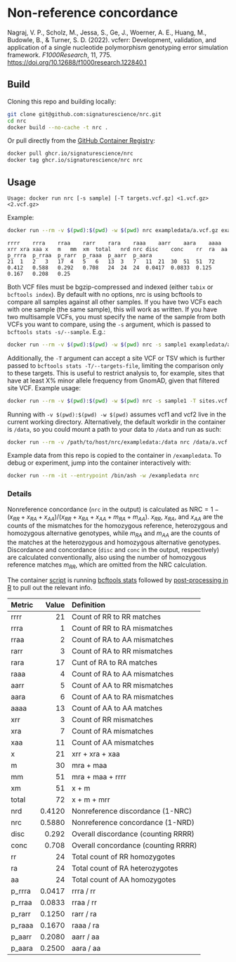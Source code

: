 # Non-reference concordance

Nagraj, V. P., Scholz, M., Jessa, S., Ge, J., Woerner, A. E., Huang, M., Budowle, B., & Turner, S. D. (2022). vcferr: Development, validation, and application of a single nucleotide polymorphism genotyping error simulation framework. _F1000Research_, 11, 775. https://doi.org/10.12688/f1000research.122840.1


## Build

Cloning this repo and building locally:

```sh
git clone git@github.com:signaturescience/nrc.git
cd nrc
docker build --no-cache -t nrc .
```

Or pull directly from the [GitHub Container Registry](https://github.com/signaturescience/nrc/pkgs/container/nrc): 

```sh
docker pull ghcr.io/signaturescience/nrc
docker tag ghcr.io/signaturescience/nrc nrc
```

## Usage

```
Usage: docker run nrc [-s sample] [-T targets.vcf.gz] <1.vcf.gz> <2.vcf.gz>
```

Example:

```sh
docker run --rm -v $(pwd):$(pwd) -w $(pwd) nrc exampledata/a.vcf.gz exampledata/b.vcf.gz
```

```
rrrr	rrra	rraa	rarr	rara	raaa	aarr	aara	aaaa	xrr	xra	xaa	x	m	mm	xm	total	nrd	nrc	disc	conc	rr	ra	aa	p_rrra	p_rraa	p_rarr	p_raaa	p_aarr	p_aara
21	1	2	3	17	4	5	6	13	3	7	11	21	30	51	51	72	0.412	0.588	0.292	0.708	24	24	24	0.0417	0.0833	0.125	0.167	0.208	0.25
```

Both VCF files must be bgzip-compressed and indexed (either `tabix` or `bcftools index`). By default with no options, nrc is using bcftools to compare all samples against all other samples. If you have two VCFs each with one sample (the same sample), this will work as written. If you have two multisample VCFs, you must specify the name of the sample from both VCFs you want to compare, using the `-s` argument, which is passed to `bcftools stats -s/--sample`. E.g.:

```sh
docker run --rm -v $(pwd):$(pwd) -w $(pwd) nrc -s sample1 exampledata/a.vcf.gz exampledata/b.vcf.gz
```

Additionally, the `-T` argument can accept a site VCF or TSV which is further passed to `bcftools stats -T/--targets-file`, limiting the comparison only to these targets. This is useful to restrict analysis to, for example, sites that have at least X% minor allele frequency from GnomAD, given that filtered site VCF. Example usage:


```sh
docker run --rm -v $(pwd):$(pwd) -w $(pwd) nrc -s sample1 -T sites.vcf.gz exampledata/a.vcf.gz exampledata/b.vcf.gz
```

Running with `-v $(pwd):$(pwd) -w $(pwd)` assumes vcf1 and vcf2 live in the current working directory. Alternatively, the default workdir in the container is `/data`, so you could mount a path to your data to `/data` and run as such: 

```sh
docker run --rm -v /path/to/host/nrc/exampledata:/data nrc /data/a.vcf.gz /data/b.vcf.gz
```

Example data from this repo is copied to the container in `/exampledata`. To debug or experiment, jump into the container interactively with:

```sh
docker run --rm -it --entrypoint /bin/ash -w /exampledata nrc
```


### Details

Nonreference concordance (`nrc` in the output) is calculated as $\text{NRC} = 1 - (x_{RR} + x_{RA} + x_{AA}) / (x_{RR} + x_{RA} + x_{AA} + m_{RA} + m_{AA})$. $x_{RR}$, $x_{RA}$, and $x_{AA}$ are the counts of the mismatches for the homozygous reference, heterozygous and homozygous alternative genotypes, while $m_{RA}$ and $m_{AA}$ are the counts of the matches at the heterozygous and homozygous alternative genotypes. Discordance and concordance (`disc` and `conc` in the output, respectively) are calculated conventionally, also using the number of homozygous reference matches $m_{RR}$, which are omitted from the NRC calculation.

The container [script](src/nrc.sh) is running [bcftools stats](http://samtools.github.io/bcftools/bcftools.html#stats) followed by [post-processing in R](src/nrc.R) to pull out the relevant info.


|    Metric   |      Value |Definition |
|:------|-------:|:----------|
|rrrr   | 21 | Count of RR to RR matches          |
|rrra   |  1 | Count of RR to RA mismatches          |
|rraa   |  2 | Count of RA to AA mismatches          |
|rarr   |  3 | Count of RA to RR mismatches          |
|rara   | 17 | Cunt of RA to RA matches          |
|raaa   |  4 | Count of RA to AA mismatches          |
|aarr   |  5 | Count of AA to RR mismatches          |
|aara   |  6 | Count of AA to RA mismatches          |
|aaaa   | 13 | Count of AA to AA matches          |
|xrr    |  3 | Count of RR mismatches          |
|xra    |  7 | Count of RA mismatches          |
|xaa    | 11 | Count of AA mismatches          |
|x      | 21 | xrr + xra + xaa          |
|m      | 30 | mra + maa          |
|mm     | 51 | mra + maa + rrrr         |
|xm     | 51 | x + m          |
|total  | 72 | x + m + mrr          |
|nrd    |  0.4120| Nonreference discordance (1-NRC)         |
|nrc    |  0.5880| Nonreference concordance (1-NRD)          |
|disc    |  0.292| Overall discordance (counting RRRR)         |
|conc    |  0.708| Overall concordance (counting RRRR)         |
|rr     | 24| Total count of RR homozygotes          |
|ra     | 24| Total count of RA heterozygotes          |
|aa     | 24| Total count of AA homozygotes          |
|p_rrra |  0.0417| rrra / rr          |
|p_rraa |  0.0833| rraa / rr          |
|p_rarr |  0.1250| rarr / ra          |
|p_raaa |  0.1670| raaa / ra          |
|p_aarr |  0.2080| aarr / aa          |
|p_aara |  0.2500| aara / aa          |
